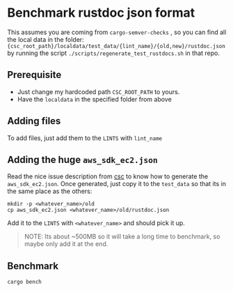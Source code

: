 # Benchmark rustdoc json format
This assumes you are coming from `cargo-semver-checks` , so you can find all the local data in the folder: `{csc_root_path}/localdata/test_data/{lint_name}/{old,new}/rustdoc.json` by running the script `./scripts/regenerate_test_rustdocs.sh` in that repo.

## Prerequisite
* Just change my hardcoded path `CSC_ROOT_PATH` to yours.
* Have the `localdata` in the specified folder from above


## Adding files
To add files, just add them to the `LINTS`  with `lint_name`

## Adding the huge `aws_sdk_ec2.json`
Read the nice issue description from [csc](https://github.com/obi1kenobi/cargo-semver-checks/issues/885#issue-2485321240) to know how to generate the `aws_sdk_ec2.json`. Once generated, just copy it to the `test_data` so that its in the same place as the others:
```
mkdir -p <whatever_name>/old
cp aws_sdk_ec2.json <whatever_name>/old/rustdoc.json
```
Add it to the `LINTS` with `<whatever_name>` and should pick it up. 
> NOTE: Its about ~500MB so it will take a long time to benchmark, so maybe only add it at the end.

## Benchmark
`cargo bench`



